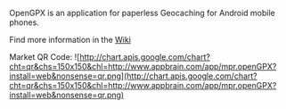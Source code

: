 OpenGPX is an application for paperless Geocaching for Android mobile phones.

Find more information in the [Wiki](http://code.google.com/p/opengpx/wiki/Index)

Market QR Code: ![http://chart.apis.google.com/chart?cht=qr&chs=150x150&chl=http://www.appbrain.com/app/mpr.openGPX?install=web&nonsense=qr.png](http://chart.apis.google.com/chart?cht=qr&chs=150x150&chl=http://www.appbrain.com/app/mpr.openGPX?install=web&nonsense=qr.png)